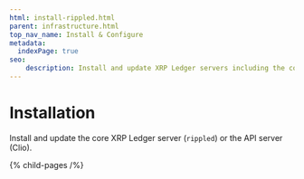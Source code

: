 ```yaml
---
html: install-rippled.html
parent: infrastructure.html
top_nav_name: Install & Configure
metadata:
  indexPage: true
seo:
    description: Install and update XRP Ledger servers including the core server, rippled, and API server, Clio.
---
```

# Installation

Install and update the core XRP Ledger server (`rippled`) or the API server (Clio).

{% child-pages /%}
